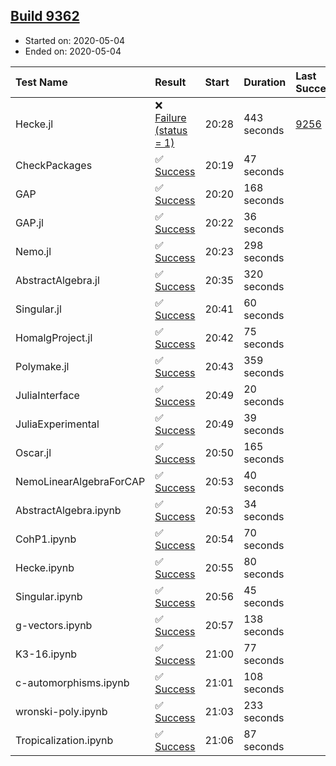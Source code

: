 ## [Build 9362](https://oscarci.mathematik.uni-kl.de/job/oscar/9362/)

* Started on: 2020-05-04
* Ended on: 2020-05-04

| Test Name    | Result | Start | Duration | Last Success | First Failure |
|:-------------|:-------|:------|:---------|:-------------|:--------------|
| Hecke.jl | ❌ [Failure (status = 1)](https://oscarci.mathematik.uni-kl.de/job/oscar/9362/artifact/logs/build-9362/Hecke.jl.log) | 20:28 | 443 seconds | [9256](https://oscarci.mathematik.uni-kl.de/job/oscar/9256/) | [9257](https://oscarci.mathematik.uni-kl.de/job/oscar/9257/) |
| CheckPackages | ✅ [Success](https://oscarci.mathematik.uni-kl.de/job/oscar/9362/artifact/logs/build-9362/CheckPackages.log) | 20:19 | 47 seconds |  |  |
| GAP | ✅ [Success](https://oscarci.mathematik.uni-kl.de/job/oscar/9362/artifact/logs/build-9362/GAP.log) | 20:20 | 168 seconds |  |  |
| GAP.jl | ✅ [Success](https://oscarci.mathematik.uni-kl.de/job/oscar/9362/artifact/logs/build-9362/GAP.jl.log) | 20:22 | 36 seconds |  |  |
| Nemo.jl | ✅ [Success](https://oscarci.mathematik.uni-kl.de/job/oscar/9362/artifact/logs/build-9362/Nemo.jl.log) | 20:23 | 298 seconds |  |  |
| AbstractAlgebra.jl | ✅ [Success](https://oscarci.mathematik.uni-kl.de/job/oscar/9362/artifact/logs/build-9362/AbstractAlgebra.jl.log) | 20:35 | 320 seconds |  |  |
| Singular.jl | ✅ [Success](https://oscarci.mathematik.uni-kl.de/job/oscar/9362/artifact/logs/build-9362/Singular.jl.log) | 20:41 | 60 seconds |  |  |
| HomalgProject.jl | ✅ [Success](https://oscarci.mathematik.uni-kl.de/job/oscar/9362/artifact/logs/build-9362/HomalgProject.jl.log) | 20:42 | 75 seconds |  |  |
| Polymake.jl | ✅ [Success](https://oscarci.mathematik.uni-kl.de/job/oscar/9362/artifact/logs/build-9362/Polymake.jl.log) | 20:43 | 359 seconds |  |  |
| JuliaInterface | ✅ [Success](https://oscarci.mathematik.uni-kl.de/job/oscar/9362/artifact/logs/build-9362/JuliaInterface.log) | 20:49 | 20 seconds |  |  |
| JuliaExperimental | ✅ [Success](https://oscarci.mathematik.uni-kl.de/job/oscar/9362/artifact/logs/build-9362/JuliaExperimental.log) | 20:49 | 39 seconds |  |  |
| Oscar.jl | ✅ [Success](https://oscarci.mathematik.uni-kl.de/job/oscar/9362/artifact/logs/build-9362/Oscar.jl.log) | 20:50 | 165 seconds |  |  |
| NemoLinearAlgebraForCAP | ✅ [Success](https://oscarci.mathematik.uni-kl.de/job/oscar/9362/artifact/logs/build-9362/NemoLinearAlgebraForCAP.log) | 20:53 | 40 seconds |  |  |
| AbstractAlgebra.ipynb | ✅ [Success](https://oscarci.mathematik.uni-kl.de/job/oscar/9362/artifact/logs/build-9362/AbstractAlgebra.ipynb.log) | 20:53 | 34 seconds |  |  |
| CohP1.ipynb | ✅ [Success](https://oscarci.mathematik.uni-kl.de/job/oscar/9362/artifact/logs/build-9362/CohP1.ipynb.log) | 20:54 | 70 seconds |  |  |
| Hecke.ipynb | ✅ [Success](https://oscarci.mathematik.uni-kl.de/job/oscar/9362/artifact/logs/build-9362/Hecke.ipynb.log) | 20:55 | 80 seconds |  |  |
| Singular.ipynb | ✅ [Success](https://oscarci.mathematik.uni-kl.de/job/oscar/9362/artifact/logs/build-9362/Singular.ipynb.log) | 20:56 | 45 seconds |  |  |
| g-vectors.ipynb | ✅ [Success](https://oscarci.mathematik.uni-kl.de/job/oscar/9362/artifact/logs/build-9362/g-vectors.ipynb.log) | 20:57 | 138 seconds |  |  |
| K3-16.ipynb | ✅ [Success](https://oscarci.mathematik.uni-kl.de/job/oscar/9362/artifact/logs/build-9362/K3-16.ipynb.log) | 21:00 | 77 seconds |  |  |
| c-automorphisms.ipynb | ✅ [Success](https://oscarci.mathematik.uni-kl.de/job/oscar/9362/artifact/logs/build-9362/c-automorphisms.ipynb.log) | 21:01 | 108 seconds |  |  |
| wronski-poly.ipynb | ✅ [Success](https://oscarci.mathematik.uni-kl.de/job/oscar/9362/artifact/logs/build-9362/wronski-poly.ipynb.log) | 21:03 | 233 seconds |  |  |
| Tropicalization.ipynb | ✅ [Success](https://oscarci.mathematik.uni-kl.de/job/oscar/9362/artifact/logs/build-9362/Tropicalization.ipynb.log) | 21:06 | 87 seconds |  |  |
